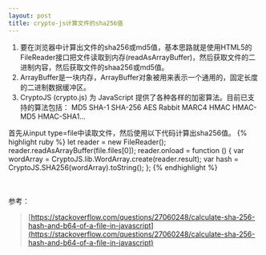 ```yaml
---
layout: post
title: crypto-js计算文件的sha256值
---
```


1. 要在浏览器中计算出文件的sha256或md5值，基本思路就是使用HTML5的FileReader接口把文件读取到内存(readAsArrayBuffer)，然后获取文件的二进制内容，然后获取文件的shaa256或md5值。
2. ArrayBuffer是一块内存，ArrayBuffer对象被用来表示一个通用的，固定长度的二进制数据缓冲区。
3. CryptoJS (crypto.js) 为 JavaScript 提供了各种各样的加密算法。目前已支持的算法包括： MD5 SHA-1 SHA-256 AES Rabbit MARC4 HMAC HMAC-MD5 HMAC-SHA1... <br>

首先从input type=file中读取文件，然后使用以下代码计算出sha256值。
{% highlight ruby %} 
let reader = new FileReader();
reader.readAsArrayBuffer(file.files[0]);
reader.onload = function () {
    var wordArray = CryptoJS.lib.WordArray.create(reader.result);
    var hash = CryptoJS.SHA256(wordArray).toString();
};
{% endhighlight %}  
<br>
<br>

参考：
> [https://stackoverflow.com/questions/27060248/calculate-sha-256-hash-and-b64-of-a-file-in-javascript](https://stackoverflow.com/questions/27060248/calculate-sha-256-hash-and-b64-of-a-file-in-javascript)